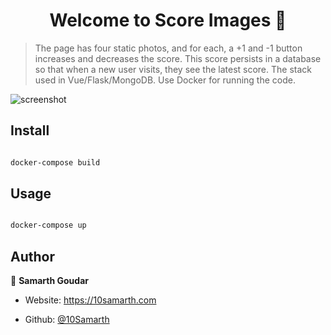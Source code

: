 
  

<h1  align="center">Welcome to Score Images 👋</h1>


> The page has four static photos, and for each, a +1 and -1 button increases and decreases the score. This score persists in a database so that when a new user visits, they see the latest score. The stack used in Vue/Flask/MongoDB. Use Docker for running the code.

![screenshot](https://i.imgur.com/3AZu7DD.png)

## Install

  

```sh

docker-compose build

```

  

## Usage

  

```sh

docker-compose up

```

  

## Author

  

👤 **Samarth Goudar**

  

* Website: https://10samarth.com

* Github: [@10Samarth](https://github.com/10Samarth)
